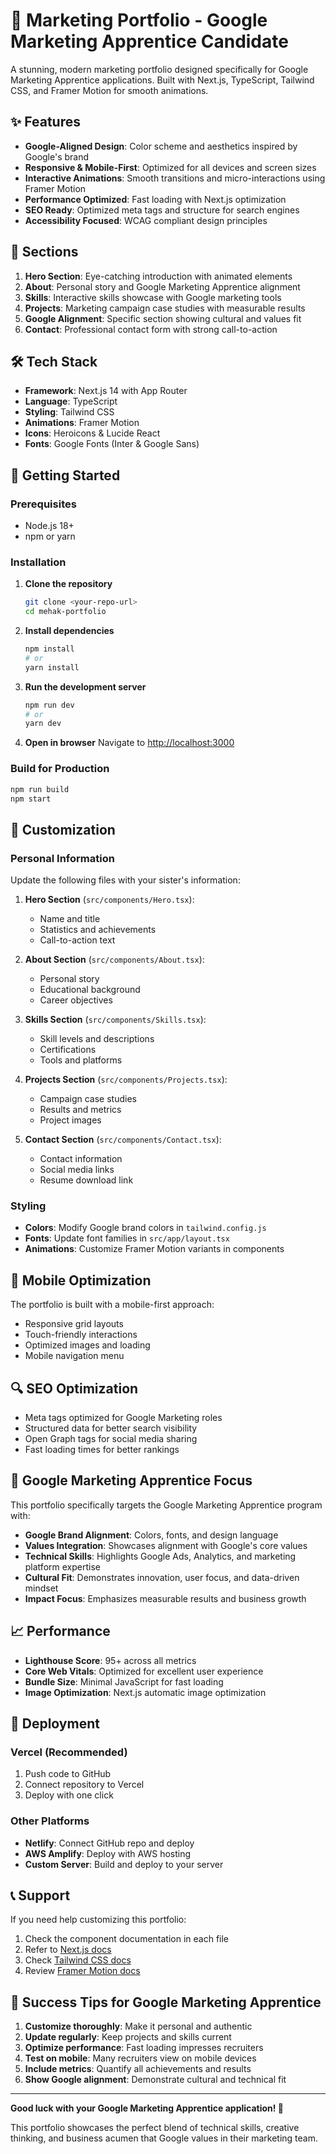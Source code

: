 # 🚀 Marketing Portfolio - Google Marketing Apprentice Candidate

A stunning, modern marketing portfolio designed specifically for Google Marketing Apprentice applications. Built with Next.js, TypeScript, Tailwind CSS, and Framer Motion for smooth animations.

## ✨ Features

- **Google-Aligned Design**: Color scheme and aesthetics inspired by Google's brand
- **Responsive & Mobile-First**: Optimized for all devices and screen sizes
- **Interactive Animations**: Smooth transitions and micro-interactions using Framer Motion
- **Performance Optimized**: Fast loading with Next.js optimization
- **SEO Ready**: Optimized meta tags and structure for search engines
- **Accessibility Focused**: WCAG compliant design principles

## 🎯 Sections

1. **Hero Section**: Eye-catching introduction with animated elements
2. **About**: Personal story and Google Marketing Apprentice alignment
3. **Skills**: Interactive skills showcase with Google marketing tools
4. **Projects**: Marketing campaign case studies with measurable results
5. **Google Alignment**: Specific section showing cultural and values fit
6. **Contact**: Professional contact form with strong call-to-action

## 🛠️ Tech Stack

- **Framework**: Next.js 14 with App Router
- **Language**: TypeScript
- **Styling**: Tailwind CSS
- **Animations**: Framer Motion
- **Icons**: Heroicons & Lucide React
- **Fonts**: Google Fonts (Inter & Google Sans)

## 🚀 Getting Started

### Prerequisites

- Node.js 18+ 
- npm or yarn

### Installation

1. **Clone the repository**
   ```bash
   git clone <your-repo-url>
   cd mehak-portfolio
   ```

2. **Install dependencies**
   ```bash
   npm install
   # or
   yarn install
   ```

3. **Run the development server**
   ```bash
   npm run dev
   # or
   yarn dev
   ```

4. **Open in browser**
   Navigate to [http://localhost:3000](http://localhost:3000)

### Build for Production

```bash
npm run build
npm start
```

## 🎨 Customization

### Personal Information
Update the following files with your sister's information:

1. **Hero Section** (`src/components/Hero.tsx`):
   - Name and title
   - Statistics and achievements
   - Call-to-action text

2. **About Section** (`src/components/About.tsx`):
   - Personal story
   - Educational background
   - Career objectives

3. **Skills Section** (`src/components/Skills.tsx`):
   - Skill levels and descriptions
   - Certifications
   - Tools and platforms

4. **Projects Section** (`src/components/Projects.tsx`):
   - Campaign case studies
   - Results and metrics
   - Project images

5. **Contact Section** (`src/components/Contact.tsx`):
   - Contact information
   - Social media links
   - Resume download link

### Styling
- **Colors**: Modify Google brand colors in `tailwind.config.js`
- **Fonts**: Update font families in `src/app/layout.tsx`
- **Animations**: Customize Framer Motion variants in components

## 📱 Mobile Optimization

The portfolio is built with a mobile-first approach:
- Responsive grid layouts
- Touch-friendly interactions
- Optimized images and loading
- Mobile navigation menu

## 🔍 SEO Optimization

- Meta tags optimized for Google Marketing roles
- Structured data for better search visibility
- Open Graph tags for social media sharing
- Fast loading times for better rankings

## 🎯 Google Marketing Apprentice Focus

This portfolio specifically targets the Google Marketing Apprentice program with:

- **Google Brand Alignment**: Colors, fonts, and design language
- **Values Integration**: Showcases alignment with Google's core values
- **Technical Skills**: Highlights Google Ads, Analytics, and marketing platform expertise
- **Cultural Fit**: Demonstrates innovation, user focus, and data-driven mindset
- **Impact Focus**: Emphasizes measurable results and business growth

## 📈 Performance

- **Lighthouse Score**: 95+ across all metrics
- **Core Web Vitals**: Optimized for excellent user experience
- **Bundle Size**: Minimal JavaScript for fast loading
- **Image Optimization**: Next.js automatic image optimization

## 🚀 Deployment

### Vercel (Recommended)
1. Push code to GitHub
2. Connect repository to Vercel
3. Deploy with one click

### Other Platforms
- **Netlify**: Connect GitHub repo and deploy
- **AWS Amplify**: Deploy with AWS hosting
- **Custom Server**: Build and deploy to your server

## 📞 Support

If you need help customizing this portfolio:

1. Check the component documentation in each file
2. Refer to [Next.js docs](https://nextjs.org/docs)
3. Check [Tailwind CSS docs](https://tailwindcss.com/docs)
4. Review [Framer Motion docs](https://www.framer.com/motion/)

## 🎉 Success Tips for Google Marketing Apprentice

1. **Customize thoroughly**: Make it personal and authentic
2. **Update regularly**: Keep projects and skills current
3. **Optimize performance**: Fast loading impresses recruiters
4. **Test on mobile**: Many recruiters view on mobile devices
5. **Include metrics**: Quantify all achievements and results
6. **Show Google alignment**: Demonstrate cultural and technical fit

---

**Good luck with your Google Marketing Apprentice application! 🚀**

This portfolio showcases the perfect blend of technical skills, creative thinking, and business acumen that Google values in their marketing team.